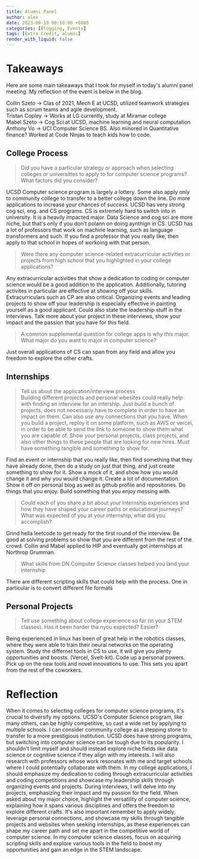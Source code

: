 ```yaml
---
title: Alumni Panel
author: alex
date: 2023-09-19 00:10:00 +0800
categories: [Blogging, Events]
tags: [Extra Credit, alumni]
render_with_liquid: false
---
```


# Takeaways
Here are some main takeaways that I took for myself in today's alumni panel meeting. My reflection of the event is below in the blog.  

Collin Szeto -> Clas of 2021, Mech E at UCSD, utilized teamwork strategies such as scrum teams and agile development.  
Tristan Copley -> Works at LG currently, study at Miramar college  
Mabel Szeto -> Cog Sci at UCSD, machine learning and neural computation  
Anthony Vo -> UCI Computer Science BS. Also minored in Quantitative finance? Worked at Code Ninjas to teach kids how to code.  


## College Process
> Did you have a particular strategy or approach when selecting colleges or universittes to apply to for computer science programs? What factors did you consider?

UCSD Computer science program is largely a lottery. Some also apply only to community college to transfer to a better college down the line. Do more applications to increase your chances of success. UCSD has very strong cog sci, eng. and CS programs. CS is extremely hard to switch into in university. It is a heavily impacted major. Data Science and cog sci are more niche, but that's only if you don't polann on doing aynthign in CS. UCSD has a lot of professors that work on machine learning, such as language transformers and such. If you find a professor that you really like, then apply to that school in hopes of workoing with that person. 

> Were there any computer science-related extracurricular activities or projects from high school that you highlighted in your college applications?

Any extracurricular activities that show a dedication to coding or computer science would be a good addition to the application. Additionally, tutoring activites in particular are effective at showing off your skills. Extracurriculars such as CP are also critical. Organizing events and leading projects to show off your leadership is especially effective in painting yourself as a good applicant. Could also state the leadership stuff in the interviews. Talk more about your project in these interviews, show your impact and the passion that you have for this field. 

> A common supplemental question for college apps is why *this* major. What major do you want to major in computer science?

Just overall applications of CS can span from any field and allow you freedom to explore the other crafts.

## Internships
> Tell us about the application/interview process  
Building different projects and personal wbesites could really help with finding an interview for an intership. Just build a bunch of projects, does not necessariy have to complete in order to have an impact on them. Can also use any connections that you have. When you build a project, reploy it on some platform, such as AWS or vercel, in order to be able to send the link to someone to show them what you are capable of. Show your personal projects, class projects, and also other things to these people that are looking for new hires. Must have something tangible and something to show for.  

Find an event or internship that you really like, then find something that they have already done, then do a study on just that thing, and just create something to show for it. Show a mock of it, and show how you would change it and why you would change it. Create a lot of documentation. Show it off on personal blog as well as github profile and repositories. Do things that you enjoy. Build something that you enjoy messing with. 

> Could each of you share a bit about your internship experiences and how they have shaped your career paths or educational journeys? What was expected of you at your internship, what did you accomplish? 

Grind hella leetcode to get ready for the first round of the interview. Be good at solving problems so show that you are different from the rest of the crowd. Collin and Mabel applied to HIP and eventually got internships at Northrop Grumman.

> What skills from DN Computer Science classes helped you land your internship  

There are different scripting skills that could help with the process. One in particular is to convert different file formats

## Personal Projects
> Tell use something about college experience so far (in your STEM classes). Has it been harder tha nyou expected? Easier?

Being experienced in linux has been of great help in the robotics classes, where they were able to train their neural networks on the operating system. Study the differnet tools in CS to use, it will give you plenty opportunities and boosts. (Vercel, Svelt-kit). Code up a personal powers. Pick up on the new tools and novel innovations to use. This sets you apart from the rest of the coworkers.

# Reflection

When it comes to selecting colleges for computer science programs, it's crucial to diversify my options. UCSD's Computer Science program, like many others, can be highly competitive, so cast a wide net by applying to multiple schools. I can consider community college as a stepping stone to transfer to a more prestigious institution. UCSD does have strong programs, but switching into computer science can be tough due to its popularity. I shouldn't limit myself and should instead explore niche fields like data science or cognitive science if they align with my interests. I will also research with professors whose work resonates with me and target schools where I could potentially collaborate with them. In my college applications, I should emphasize my dedication to coding through extracurricular activities and coding competitions and showcase my leadership skills through organizing events and projects. During interviews, I will delve into my projects, emphasizing their impact and my passion for the field. When asked about my major choice, highlight the versatility of computer science, explaining how it spans various disciplines and offers the freedom to explore different crafts. It's also important remember to apply widely, leverage personal connections, and showcase my skills through tangible projects and websites when seeking internships, as these experiences can shape my career path and set me apart in the competitive world of computer science. In my computer science classes, focus on acquiring scripting skills and explore various tools in the field to boost my opportunities and gain an edge in the STEM landscape.